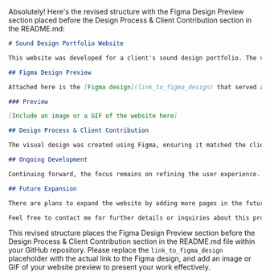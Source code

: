 Absolutely! Here's the revised structure with the Figma Design Preview section placed before the Design Process & Client Contribution section in the README.md:

```markdown
# Sound Design Portfolio Website

This website was developed for a client's sound design portfolio. The visual design was meticulously crafted using Figma, aligning closely with the client's sound design style. The design was brought to life using HTML, CSS, and JavaScript to create an atmospheric experience that resonates with the sound designer's work.

## Figma Design Preview

Attached here is the [Figma design](link_to_figma_design) that served as the foundation for the development of this website.

### Preview

[Include an image or a GIF of the website here]

## Design Process & Client Contribution

The visual design was created using Figma, ensuring it matched the client's sound design aesthetics. As part of the ambiance-building strategy, the client contributed images, utilizing their photography hobby, which serve as a key asset in enhancing the overall atmosphere of the website. This design concept was then implemented using HTML, CSS, and JavaScript to create a captivating web experience that complements the sound designer's work.

## Ongoing Development

Continuing forward, the focus remains on refining the user experience. This involves further development of page effects, enhancing page responsiveness, and ensuring the effective showcase of the sound designer's portfolio.

## Future Expansion

There are plans to expand the website by adding more pages in the future. This expansion aims to offer a broader display of the sound designer's portfolio, enriching the user experience.

Feel free to contact me for further details or inquiries about this project.

```

This revised structure places the Figma Design Preview section before the Design Process & Client Contribution section in the README.md file within your GitHub repository. Please replace the `link_to_figma_design` placeholder with the actual link to the Figma design, and add an image or GIF of your website preview to present your work effectively.
